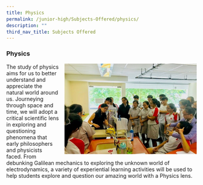```yaml
---
title: Physics
permalink: /junior-high/Subjects-Offered/physics/
description: ""
third_nav_title: Subjects Offered
---
```

### Physics

<img src="/images/physics1.png" style="width:350px;height:240px;margin-left:15px;" align = "right"> The study of physics aims for us to better understand and appreciate the natural world around us. Journeying through space and time, we will adopt a critical scientific lens in exploring and questioning phenomena that early philosophers and physicists faced. From debunking Galilean mechanics to exploring the unknown world of electrodynamics, a variety of experiential learning activities will be used to help students explore and question our amazing world with a Physics lens.